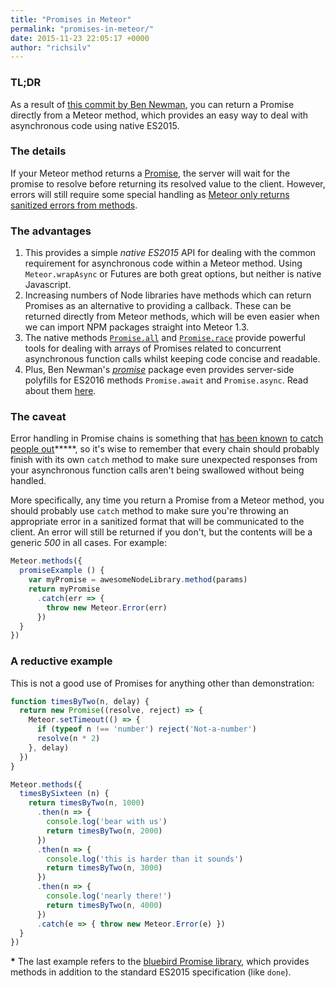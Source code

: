 ```yaml
---
title: "Promises in Meteor"
permalink: "promises-in-meteor/"
date: 2015-11-23 22:05:17 +0000
author: "richsilv"
---
```

### TL;DR

As a result of [this commit by Ben Newman](https://github.com/meteor/meteor/commit/f5821c88eee587706eb8107f74de2f60c267807f), you can return a Promise directly from a Meteor method, which provides an easy way to deal with asynchronous code using native ES2015.

### The details

If your Meteor method returns a [Promise](https://developer.mozilla.org/en/docs/Web/JavaScript/Reference/Global_Objects/Promise), the server will wait for the promise to resolve before returning its resolved value to the client.  However, errors will still require some special handling as [Meteor only returns sanitized errors from methods](http://docs.meteor.com/#/full/meteor_error).

### The advantages

1. This provides a simple *native ES2015* API for dealing with the common requirement for asynchronous code within a Meteor method.  Using `Meteor.wrapAsync` or Futures are both great options, but neither is native Javascript.
2. Increasing numbers of Node libraries have methods which can return Promises as an alternative to providing a callback.  These can be returned directly from Meteor methods, which will be even easier when we can import NPM packages straight into Meteor 1.3.
3. The native methods [`Promise.all`](https://developer.mozilla.org/en-US/docs/Web/JavaScript/Reference/Global_Objects/Promise/all) and [`Promise.race`](https://developer.mozilla.org/en/docs/Web/JavaScript/Reference/Global_Objects/Promise/race) provide powerful tools for dealing with arrays of Promises related to concurrent asynchronous function calls whilst keeping code concise and readable.
4. Plus, Ben Newman's [*promise*](https://github.com/meteor/promise) package even provides server-side polyfills for ES2016 methods `Promise.await` and `Promise.async`.  Read about them [here](https://jakearchibald.com/2014/es7-async-functions/).

### The caveat

Error handling in Promise chains is something that [has been known](http://javascriptplayground.com/blog/2015/02/promises/) [to catch](http://www.hacksrus.net/blog/2015/08/a-solution-to-swallowed-exceptions-in-es6s-promises/) [people out](http://jamesknelson.com/are-es6-promises-swallowing-your-errors/)*****, so it's wise to remember that every chain should probably finish with its own `catch` method to make sure unexpected responses from your asynchronous function calls aren't being swallowed without being handled.

More specifically, any time you return a Promise from a Meteor method, you should probably use `catch` method to make sure you're throwing an appropriate error in a sanitized format that will be communicated to the client. An error will still be returned if you don't, but the contents will be a generic *500* in all cases. For example:

```js
Meteor.methods({
  promiseExample () {
    var myPromise = awesomeNodeLibrary.method(params)
    return myPromise
      .catch(err => {
        throw new Meteor.Error(err)
      })
  }
})
```

### A reductive example

This is not a good use of Promises for anything other than demonstration:

```js
function timesByTwo(n, delay) {
  return new Promise((resolve, reject) => {
    Meteor.setTimeout(() => {
      if (typeof n !== 'number') reject('Not-a-number')
      resolve(n * 2)
    }, delay)
  })
}

Meteor.methods({
  timesBySixteen (n) {
    return timesByTwo(n, 1000)
      .then(n => {
        console.log('bear with us')
        return timesByTwo(n, 2000)
      })
      .then(n => {
        console.log('this is harder than it sounds')
        return timesByTwo(n, 3000)
      })
      .then(n => {
        console.log('nearly there!')
        return timesByTwo(n, 4000)
      })
      .catch(e => { throw new Meteor.Error(e) })
  }
})
```
**\*** The last example refers to the [bluebird Promise library](https://www.npmjs.com/package/bluebird), which provides methods in addition to the standard ES2015 specification (like `done`).
